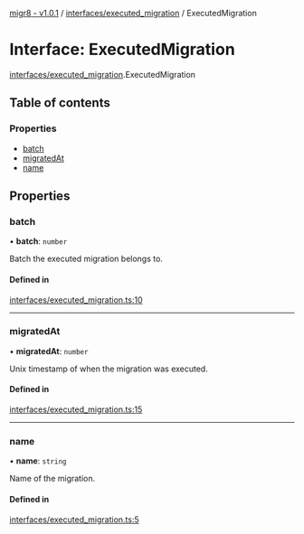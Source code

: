 [migr8 - v1.0.1](../README.md) / [interfaces/executed_migration](../modules/interfaces_executed_migration.md) / ExecutedMigration

# Interface: ExecutedMigration

[interfaces/executed_migration](../modules/interfaces_executed_migration.md).ExecutedMigration

## Table of contents

### Properties

- [batch](interfaces_executed_migration.ExecutedMigration.md#batch)
- [migratedAt](interfaces_executed_migration.ExecutedMigration.md#migratedat)
- [name](interfaces_executed_migration.ExecutedMigration.md#name)

## Properties

### batch

• **batch**: `number`

Batch the executed migration belongs to.

#### Defined in

[interfaces/executed_migration.ts:10](https://github.com/prasadrajandran/migr8/blob/b5f0cc2/src/interfaces/executed_migration.ts#L10)

---

### migratedAt

• **migratedAt**: `number`

Unix timestamp of when the migration was executed.

#### Defined in

[interfaces/executed_migration.ts:15](https://github.com/prasadrajandran/migr8/blob/b5f0cc2/src/interfaces/executed_migration.ts#L15)

---

### name

• **name**: `string`

Name of the migration.

#### Defined in

[interfaces/executed_migration.ts:5](https://github.com/prasadrajandran/migr8/blob/b5f0cc2/src/interfaces/executed_migration.ts#L5)
